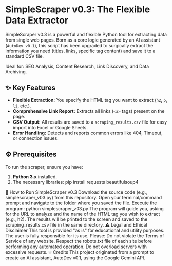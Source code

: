 # SimpleScraper v0.3: The Flexible Data Extractor

SimpleScraper v0.3 is a powerful and flexible Python tool for extracting data from single web pages. Born as a core logic generated by an AI assistant (`AutoDev v0.1`), this script has been upgraded to surgically extract the information you need (titles, links, specific tag content) and save it to a standard CSV file.

Ideal for: SEO Analysis, Content Research, Link Discovery, and Data Archiving.

## ✨ Key Features

*   **Flexible Extraction:** You specify the HTML tag you want to extract (`h2`, `p`, `li`, etc.).
*   **Comprehensive Link Report:** Extracts all links (`<a>` tags) present on the page.
*   **CSV Output:** All results are saved to a `scraping_results.csv` file for easy import into Excel or Google Sheets.
*   **Error Handling:** Detects and reports common errors like 404, Timeout, or connection issues.

## ⚙️ Prerequisites

To run the scraper, ensure you have:

1.  **Python 3.x** installed.
2.  The necessary libraries: pip install requests beautifulsoup4

🚀 How to Run SimpleScraper v0.3
Download the source code (e.g., simplescraper_v03.py) from this repository.
Open your terminal/command prompt and navigate to the folder where you saved the file.
Execute the program: python simplescraper_v03.py
The program will guide you, asking for the URL to analyze and the name of the HTML tag you wish to extract (e.g., h2).
The results will be printed to the screen and saved to the scraping_results.csv file in the same directory.
⚠️ Legal and Ethical Disclaimer
This tool is provided "as is" for educational and utility purposes. The user is fully responsible for its use. Please:
Do not violate the Terms of Service of any website.
Respect the robots.txt file of each site before performing any automated operation.
Do not overload servers with excessive requests.
💡 Credits
This project originated from a prompt to create an AI assistant, AutoDev v0.1, using the Google Gemini API.

